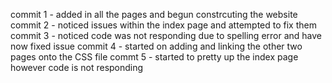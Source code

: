 commit 1 - added in all the pages and begun constrcuting the website
commit 2 - noticed issues within the index page and attempted to fix them 
commit 3 - noticed code was not responding due to spelling error and have now fixed issue 
commit 4 - started on adding and linking the other two pages onto the CSS file
commt 5 - started to pretty up the index page however code is not responding

